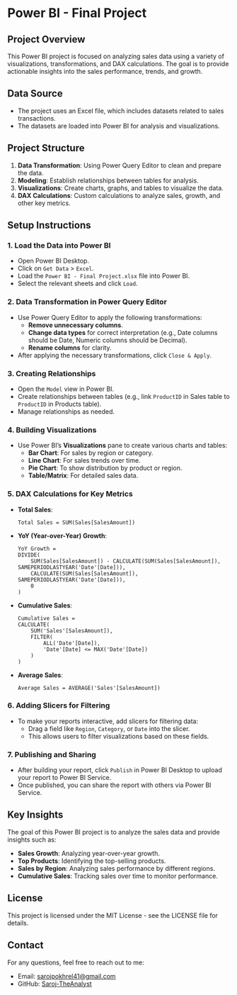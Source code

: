 # Power BI - Final Project

## Project Overview
This Power BI project is focused on analyzing sales data using a variety of visualizations, transformations, and DAX calculations. The goal is to provide actionable insights into the sales performance, trends, and growth.

## Data Source
- The project uses an Excel file, which includes datasets related to sales transactions.
- The datasets are loaded into Power BI for analysis and visualizations.

## Project Structure
1. **Data Transformation**: Using Power Query Editor to clean and prepare the data.
2. **Modeling**: Establish relationships between tables for analysis.
3. **Visualizations**: Create charts, graphs, and tables to visualize the data.
4. **DAX Calculations**: Custom calculations to analyze sales, growth, and other key metrics.

## Setup Instructions

### 1. **Load the Data into Power BI**
   - Open Power BI Desktop.
   - Click on `Get Data` > `Excel`.
   - Load the `Power BI - Final Project.xlsx` file into Power BI.
   - Select the relevant sheets and click `Load`.

### 2. **Data Transformation in Power Query Editor**
   - Use Power Query Editor to apply the following transformations:
     - **Remove unnecessary columns**.
     - **Change data types** for correct interpretation (e.g., Date columns should be Date, Numeric columns should be Decimal).
     - **Rename columns** for clarity.
   - After applying the necessary transformations, click `Close & Apply`.

### 3. **Creating Relationships**
   - Open the `Model` view in Power BI.
   - Create relationships between tables (e.g., link `ProductID` in Sales table to `ProductID` in Products table).
   - Manage relationships as needed.

### 4. **Building Visualizations**
   - Use Power BI’s **Visualizations** pane to create various charts and tables:
     - **Bar Chart**: For sales by region or category.
     - **Line Chart**: For sales trends over time.
     - **Pie Chart**: To show distribution by product or region.
     - **Table/Matrix**: For detailed sales data.

### 5. **DAX Calculations for Key Metrics**
   - **Total Sales**:
     ```DAX
     Total Sales = SUM(Sales[SalesAmount])
     ```
   - **YoY (Year-over-Year) Growth**:
     ```DAX
     YoY Growth = 
     DIVIDE(
         SUM(Sales[SalesAmount]) - CALCULATE(SUM(Sales[SalesAmount]), SAMEPERIODLASTYEAR('Date'[Date])),
         CALCULATE(SUM(Sales[SalesAmount]), SAMEPERIODLASTYEAR('Date'[Date])),
         0
     )
     ```
   - **Cumulative Sales**:
     ```DAX
     Cumulative Sales = 
     CALCULATE(
         SUM('Sales'[SalesAmount]),
         FILTER(
             ALL('Date'[Date]),
             'Date'[Date] <= MAX('Date'[Date])
         )
     )
     ```
   - **Average Sales**:
     ```DAX
     Average Sales = AVERAGE('Sales'[SalesAmount])
     ```

### 6. **Adding Slicers for Filtering**
   - To make your reports interactive, add slicers for filtering data:
     - Drag a field like `Region`, `Category`, or `Date` into the slicer.
     - This allows users to filter visualizations based on these fields.

### 7. **Publishing and Sharing**
   - After building your report, click `Publish` in Power BI Desktop to upload your report to Power BI Service.
   - Once published, you can share the report with others via Power BI Service.

## Key Insights
The goal of this Power BI project is to analyze the sales data and provide insights such as:
- **Sales Growth**: Analyzing year-over-year growth.
- **Top Products**: Identifying the top-selling products.
- **Sales by Region**: Analyzing sales performance by different regions.
- **Cumulative Sales**: Tracking sales over time to monitor performance.

## License
This project is licensed under the MIT License - see the LICENSE file for details.

## Contact
For any questions, feel free to reach out to me:

- Email:  sarojpokhrel41@gmail.com
- GitHub: [Saroj-TheAnalyst](https://github.com/Saroj-TheAnalyst)
